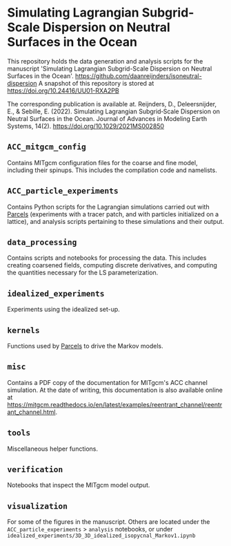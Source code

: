 # Simulating Lagrangian Subgrid-Scale Dispersion on Neutral Surfaces in the Ocean
This repository holds the data generation and analysis scripts for the manuscript 'Simulating Lagrangian Subgrid-Scale Dispersion on Neutral Surfaces in the Ocean'. 
https://github.com/daanreijnders/isoneutral-dispersion
A snapshot of this repository is stored at https://doi.org/10.24416/UU01-RXA2PB

The corresponding publication is available at.
Reijnders, D., Deleersnijder, E., & Sebille, E. (2022). Simulating Lagrangian Subgrid‐Scale Dispersion on Neutral Surfaces in the Ocean. Journal of Advances in Modeling Earth Systems, 14(2). https://doi.org/10.1029/2021MS002850


## `ACC_mitgcm_config`
Contains MITgcm configuration files for the coarse and fine model, including their spinups. This includes the compilation code and namelists.

## `ACC_particle_experiments`
Contains Python scripts for the Lagrangian simulations carried out with [Parcels](https://github.com/OceanParcels/parcels) (experiments with a tracer patch, and with particles initialized on a lattice), and analysis scripts pertaining to these simulations and their output.

## `data_processing`
Contains scripts and notebooks for processing the data. This includes creating coarsened fields, computing discrete derivatives, and computing the quantities necessary for the LS parameterization.

## `idealized_experiments`
Experiments using the idealized set-up. 

## `kernels`
Functions used by [Parcels](https://github.com/OceanParcels/parcels) to drive the Markov models.

## `misc`
Contains a PDF copy of the documentation for MITgcm's ACC channel simulation. At the date of writing, this documentation is also available online at https://mitgcm.readthedocs.io/en/latest/examples/reentrant_channel/reentrant_channel.html.

## `tools`
Miscellaneous helper functions.

## `verification`
Notebooks that inspect the MITgcm model output.

## `visualization`
For some of the figures in the manuscript. Others are located under the `ACC_particle_experiments` > `analysis` notebooks, or under `idealized_experiments/3D_3D_idealized_isopycnal_Markov1.ipynb`


